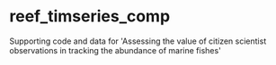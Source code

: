 # reef_timseries_comp
Supporting code and data for 'Assessing the value of citizen scientist observations in tracking the abundance of marine fishes'

